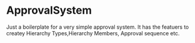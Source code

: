 # ApprovalSystem
Just a boilerplate for a very simple approval system. It has the featuers to createy Hierarchy Types,Hierarchy Members, Approval sequence etc.  
